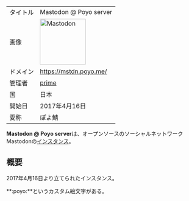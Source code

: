 <div>

|          |                                                                                                                                                                                                                                                                                                        |
|----------|--------------------------------------------------------------------------------------------------------------------------------------------------------------------------------------------------------------------------------------------------------------------------------------------------------|
| タイトル | Mastodon @ Poyo server                                                                                                                                                                                                                                                                                 |
| 画像     | [<img src="/images/thumb/0/00/Mastodon_logo.png/120px-Mastodon_logo.png" srcset="/images/thumb/0/00/Mastodon_logo.png/180px-Mastodon_logo.png 1.5x, /images/0/00/Mastodon_logo.png 2x" width="120" height="120" alt="Mastodon" />](/%E3%83%95%E3%82%A1%E3%82%A4%E3%83%AB:Mastodon_logo.png "Mastodon") |
| ドメイン | <a href="https://mstdn.poyo.me/" rel="nofollow">https://mstdn.poyo.me/</a>                                                                                                                                                                                                                             |
| 管理者   | <a href="https://mstdn.poyo.me/@prime" rel="nofollow">prime</a>                                                                                                                                                                                                                                        |
| 国       | 日本                                                                                                                                                                                                                                                                                                   |
| 開始日   | 2017年4月16日                                                                                                                                                                                                                                                                                          |
| 愛称     | ぽよ鯖                                                                                                                                                                                                                                                                                                 |

**Mastodon @ Poyo server**は、オープンソースのソーシャルネットワークMastodonの[インスタンス](/%E3%82%A4%E3%83%B3%E3%82%B9%E3%82%BF%E3%83%B3%E3%82%B9 "インスタンス")。

## 概要

2017年4月16日より立てられたインスタンス。

**:poyo:**というカスタム絵文字がある。

</div>
